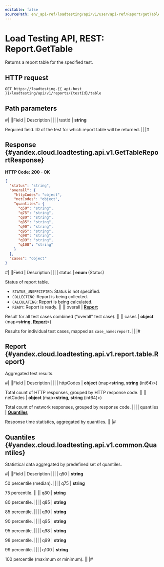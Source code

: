 ```yaml
---
editable: false
sourcePath: en/_api-ref/loadtesting/api/v1/user/api-ref/Report/getTable.md
---
```


# Load Testing API, REST: Report.GetTable

Returns a report table for the specified test.

## HTTP request

```
GET https://loadtesting.{{ api-host }}/loadtesting/api/v1/reports/{testId}/table
```

## Path parameters

#|
||Field | Description ||
|| testId | **string**

Required field. ID of the test for which report table will be returned. ||
|#

## Response {#yandex.cloud.loadtesting.api.v1.GetTableReportResponse}

**HTTP Code: 200 - OK**

```json
{
  "status": "string",
  "overall": {
    "httpCodes": "object",
    "netCodes": "object",
    "quantiles": {
      "q50": "string",
      "q75": "string",
      "q80": "string",
      "q85": "string",
      "q90": "string",
      "q95": "string",
      "q98": "string",
      "q99": "string",
      "q100": "string"
    }
  },
  "cases": "object"
}
```

#|
||Field | Description ||
|| status | **enum** (Status)

Status of report table.

- `STATUS_UNSPECIFIED`: Status is not specified.
- `COLLECTING`: Report is being collected.
- `CALCULATING`: Report is being calculated.
- `READY`: Report is ready. ||
|| overall | **[Report](#yandex.cloud.loadtesting.api.v1.report.table.Report)**

Result for all test cases combined ("overall" test case). ||
|| cases | **object** (map<**string**, **[Report](#yandex.cloud.loadtesting.api.v1.report.table.Report)**>)

Results for individual test cases, mapped as `case_name:report`. ||
|#

## Report {#yandex.cloud.loadtesting.api.v1.report.table.Report}

Aggregated test results.

#|
||Field | Description ||
|| httpCodes | **object** (map<**string**, **string** (int64)>)

Total count of HTTP responses, grouped by HTTP response code. ||
|| netCodes | **object** (map<**string**, **string** (int64)>)

Total count of network responses, grouped by response code. ||
|| quantiles | **[Quantiles](#yandex.cloud.loadtesting.api.v1.common.Quantiles)**

Response time statistics, aggregated by quantiles. ||
|#

## Quantiles {#yandex.cloud.loadtesting.api.v1.common.Quantiles}

Statistical data aggregated by predefined set of quantiles.

#|
||Field | Description ||
|| q50 | **string**

50 percentile (median). ||
|| q75 | **string**

75 percentile. ||
|| q80 | **string**

80 percentile. ||
|| q85 | **string**

85 percentile. ||
|| q90 | **string**

90 percentile. ||
|| q95 | **string**

95 percentile. ||
|| q98 | **string**

98 percentile. ||
|| q99 | **string**

99 percentile. ||
|| q100 | **string**

100 percentile (maximum or minimum). ||
|#